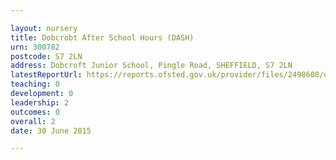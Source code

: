```yaml
---

layout: nursery
title: Dobcrobt After School Hours (DASH)
urn: 300782
postcode: S7 2LN
address: Dobcroft Junior School, Pingle Road, SHEFFIELD, S7 2LN
latestReportUrl: https://reports.ofsted.gov.uk/provider/files/2498608/urn/300782.pdf
teaching: 0
development: 0
leadership: 2
outcomes: 0
overall: 2
date: 30 June 2015

---
```


